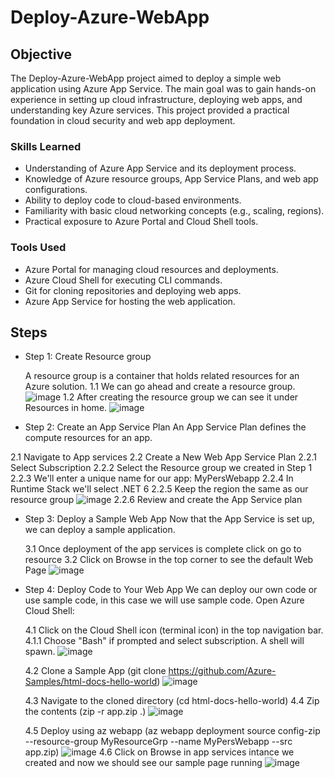  # Deploy-Azure-WebApp

## Objective

The Deploy-Azure-WebApp project aimed to deploy a simple web application using Azure App Service. The main goal was to gain hands-on experience in setting up cloud infrastructure, deploying web apps, and understanding key Azure services. This project provided a practical foundation in cloud security and web app deployment.

### Skills Learned

- Understanding of Azure App Service and its deployment process.
- Knowledge of Azure resource groups, App Service Plans, and web app configurations.
- Ability to deploy code to cloud-based environments.
- Familiarity with basic cloud networking concepts (e.g., scaling, regions).
- Practical exposure to Azure Portal and Cloud Shell tools.

### Tools Used

- Azure Portal for managing cloud resources and deployments.
- Azure Cloud Shell for executing CLI commands.
- Git for cloning repositories and deploying web apps.
- Azure App Service for hosting the web application.

## Steps

- Step 1: Create Resource group

  A resource group is a container that holds related resources for an Azure solution.
 1.1 We can go ahead and create a resource group. 
![image](https://github.com/user-attachments/assets/dcb389e7-6319-45ce-bbbb-155ee8b78782)
1.2 After creating the resource group we can see it under Resources in home.
![image](https://github.com/user-attachments/assets/50a40c96-1af7-4ed9-b6f6-ac5b98b73be9)

- Step 2: Create an App Service Plan
An App Service Plan defines the compute resources for an app.

2.1 Navigate to App services
2.2 Create a New Web App Service Plan
2.2.1 Select Subscription
2.2.2 Select the Resource group we created in Step 1
2.2.3 We'll enter a unique name for our app: MyPersWebapp
2.2.4 In Runtime Stack we'll select .NET 6
2.2.5 Keep the region the same as our resource group
![image](https://github.com/user-attachments/assets/691cf112-7d6e-435d-b7b2-2c2688e236e3)
2.2.6 Review and create the App Service plan

- Step 3: Deploy a Sample Web App
  Now that the App Service is set up, we can deploy a sample application.
  
  3.1 Once deployment of the app services is complete click on go to resource
  3.2 Click on Browse in the top corner to see the default Web Page
  ![image](https://github.com/user-attachments/assets/e726cc67-5b1d-40b0-99dc-f44e068f90ee)

- Step 4:  Deploy Code to Your Web App
  We can deploy our own code or use sample code, in this case we will use sample code.
  Open Azure Cloud Shell:

  4.1 Click on the Cloud Shell icon (terminal icon) in the top navigation bar.
  4.1.1 Choose "Bash" if prompted and select subscription. A shell will spawn.
  ![image](https://github.com/user-attachments/assets/e7ac4315-abee-4f06-8dca-e98355bd20aa)

  4.2 Clone a Sample App (git clone https://github.com/Azure-Samples/html-docs-hello-world)
  ![image](https://github.com/user-attachments/assets/26ac1e41-951f-45a8-a871-ddf43089a238)

  4.3 Navigate to the cloned directory (cd html-docs-hello-world)
  4.4 Zip the contents (zip -r app.zip .)
  ![image](https://github.com/user-attachments/assets/7d73172b-9d08-4ef7-9140-2d6ad6dcc847)

  4.5 Deploy using az webapp (az webapp deployment source config-zip --resource-group MyResourceGrp --name MyPersWebapp --src app.zip)
  ![image](https://github.com/user-attachments/assets/0f3eaeee-e9f1-49a4-bfd0-c543143eb99f)
  4.6 Click on Browse in app services intance we created and now we should see our sample page running
  ![image](https://github.com/user-attachments/assets/1c7e3948-d3d5-4a0f-b7b0-e52f6879cd86)
